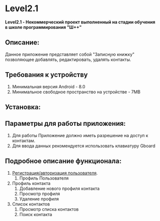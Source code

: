 # **Level2.1**
**Level2.1 - Некоммерческий проект выполненный на стадии обучения в школе программирования "Ш++"**
## **Описание**:
Данное приложение представляет собой "Записную книжку" позволяющее добавлять, редактировать, удалять контакты. 

## **Требования к устройству**
1. Минимальная версия Android - 8.0
2. Минимальное свободное пространство на устройстве - 7MB

## **Установка:**

## **Параметры для работы приложения:**
1. Для работы Приложение должно иметь разрешение на доступ к контактам.
2. Для ввода данных рекомендуется использовать клавиатуру Gboard

## **Подробное описание функционала:**
1. [Регистрация/авторизация пользователя](docs/instructions/RegistrationAuthorization/Registration.md).
    1. Профиль Пользователя
2. Профиль контакта
    1. Добавление нового профиля контакта
    1. Просмотр профиля
    1. Удаление профиля
3. Список контактов
    1. Просмотр списка контактов
    1. Поиск контакта
    

   
